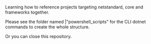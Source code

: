 Learning how to reference projects targeting  netstandard, core and frameworks together. 
 
Please see the folder named |"powershell_scripts" for the CLI dotnet commands to create the whole structure. 
 
Or you can close this repository. 
 
